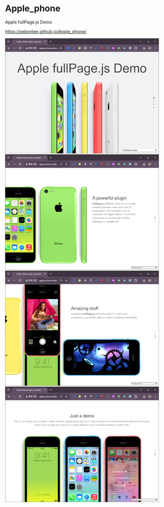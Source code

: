 # Apple_phone

Apple fullPage.js Demo


https://aebonlee.github.io/Apple_phone/

<img src="./apple01.png"/>
<img src="./apple02.png"/>
<img src="./apple03.png"/>
<img src="./apple04.png"/>
